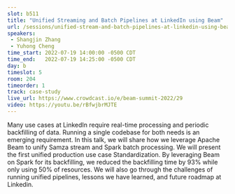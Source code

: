 ```yaml
---
slot: b511
title: "Unified Streaming and Batch Pipelines at LinkedIn using Beam"
url: /sessions/unified-stream-and-batch-pipelines-at-linkedin-using-beam
speakers:
 - Shangjin Zhang
 - Yuhong Cheng
time_start: 2022-07-19 14:00:00 -0500 CDT
time_end:   2022-07-19 14:25:00 -0500 CDT
day: b
timeslot: 5
room: 204
timeorder: 1
track: case-study
live_url: https://www.crowdcast.io/e/beam-summit-2022/29
video: https://youtu.be/rBfwjbrMJTE
---
```


Many use cases at LinkedIn require real-time processing and periodic backfilling of data. Running a single codebase for both needs is an emerging requirement. In this talk, we will share how we leverage Apache Beam to unify Samza stream and Spark batch processing. We will present the first unified production use case Standardization. By leveraging Beam on Spark for its backfilling, we reduced the backfilling time by 93% while only using 50% of resources. We will also go through the challenges of running unified pipelines, lessons we have learned, and future roadmap at Linkedin.
